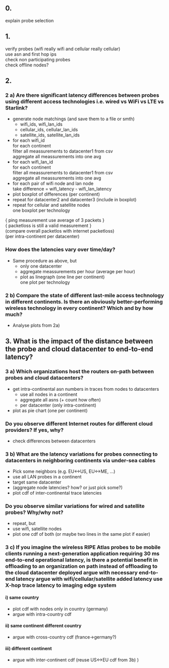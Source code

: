 ## 0.
explain probe selection


## 1.
verify probes (wifi really wifi and cellular really cellular)  
 use asn and first hop ips   
check non participating probes  
check offline nodes?  


## 2.

### 2 a) Are there significant latency differences between probes using different access technologies i.e. wired vs WiFi vs LTE vs Starlink?
- generate node matchings (and save them to a file or smth)
    - wifi_ids, wifi_lan_ids
    - cellular_ids, cellular_lan_ids
    - satellite_ids, satellite_lan_ids
- for each wifi_id  
  for each continent  
  filter all meassurements to datacenter1 from csv  
  aggregate all meassurements into one avg  
- for each wifi_lan_id  
  for each continent  
  filter all meassurements to datacenter1 from csv  
  aggregate all meassurements into one avg  
- for each pair of wifi node and lan node  
  take difference = wifi_latency - wifi_lan_latency  
- plot boxplot of differences (per continent)
- repeat for datacenter2 and datacenter3 (include in boxplot)
- repeat for cellular and satellite nodes  
  one boxplot per technology

{ ping measurement use average of 3 packets }  
{ packetloss is still a valid measurement }  
(compare overall packetlos with internet packetloss)  
(per intra-continent per datacenter)  

### How does the latencies vary over time/day?
- Same procedure as above, but
  - only one datacenter
  - aggregate meassurements per hour (average per hour)
  - plot as linegraph (one line per continent)  
    one plot per technology

### 2 b) Compare the state of different last-mile access technology in different continents.  Is there an obviously better-performing wireless technology in every continent? Which and by how much?
- Analyse plots from 2a)


## 3. What is the impact of the distance between the probe and cloud datacenter to end-to-end latency?

### 3 a) Which organizations host the routers on-path between probes and cloud datacenters?
- get intra-continental asn numbers in traces from nodes to datacenters
  - use all nodes in a continent
  - aggregate all asns (+ count how often)
  - per datacenter (only intra-continent)
- plot as pie chart (one per continent)

### Do you observe different Internet routes for different cloud providers? If yes, why?
- check differences between datacenters  

### 3 b) What are the latency variations for probes connecting to datacenters in neighboring continents via under-sea cables
- Pick some neighbors (e.g. EU<->US, EU<->ME, ...)
- use all LAN probes in a continent
- target same datacenter
- (aggregate node latencies? how? or just pick some?)
- plot cdf of inter-continental trace latencies

### Do you observe similar variations for wired and satellite probes? Why/why not?
- repeat, but
- use wifi, satellite nodes
- plot one cdf of both (or maybe two lines in the same plot if easier) 

### 3 c) If you imagine the wireless RIPE Atlas probes to be mobile clients running a next-generation application requiring 30 ms end-to-end operational latency, is there a potential benefit in offloading to an organization on path instead of offloading to the cloud datacenter deployed argue with necessary end-to-end latency argue with wifi/cellular/satellite added latency use X-hop trace latency to imaging edge system  

#### i) same country
- plot cdf with nodes only in country (germany)
- argue with intra-country cdf
#### ii) same continent different country
- argue with cross-country cdf (france->germany?)
#### iii) different continent
- argue with inter-continent cdf (reuse US<->EU cdf from 3b) )


